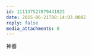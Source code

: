 ```yaml
---
id: 111137527879441823
date: 2015-06-21T08:14:03.000Z
reply: false
media_attachments: 0
---
```


神器

